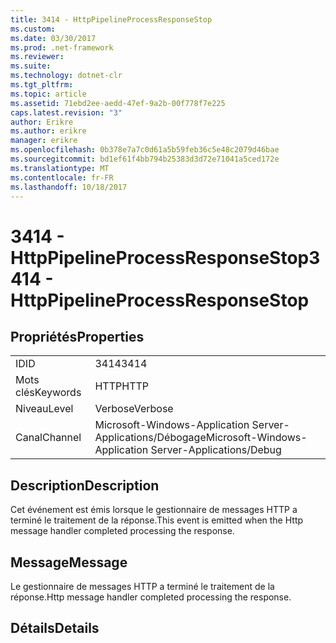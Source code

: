```yaml
---
title: 3414 - HttpPipelineProcessResponseStop
ms.custom: 
ms.date: 03/30/2017
ms.prod: .net-framework
ms.reviewer: 
ms.suite: 
ms.technology: dotnet-clr
ms.tgt_pltfrm: 
ms.topic: article
ms.assetid: 71ebd2ee-aedd-47ef-9a2b-00f778f7e225
caps.latest.revision: "3"
author: Erikre
ms.author: erikre
manager: erikre
ms.openlocfilehash: 0b378e7a7c0d61a5b59feb36c5e48c2079d46bae
ms.sourcegitcommit: bd1ef61f4bb794b25383d3d72e71041a5ced172e
ms.translationtype: MT
ms.contentlocale: fr-FR
ms.lasthandoff: 10/18/2017
---
```

# <a name="3414---httppipelineprocessresponsestop"></a><span data-ttu-id="3e160-102">3414 - HttpPipelineProcessResponseStop</span><span class="sxs-lookup"><span data-stu-id="3e160-102">3414 - HttpPipelineProcessResponseStop</span></span>
## <a name="properties"></a><span data-ttu-id="3e160-103">Propriétés</span><span class="sxs-lookup"><span data-stu-id="3e160-103">Properties</span></span>  
  
|||  
|-|-|  
|<span data-ttu-id="3e160-104">ID</span><span class="sxs-lookup"><span data-stu-id="3e160-104">ID</span></span>|<span data-ttu-id="3e160-105">3414</span><span class="sxs-lookup"><span data-stu-id="3e160-105">3414</span></span>|  
|<span data-ttu-id="3e160-106">Mots clés</span><span class="sxs-lookup"><span data-stu-id="3e160-106">Keywords</span></span>|<span data-ttu-id="3e160-107">HTTP</span><span class="sxs-lookup"><span data-stu-id="3e160-107">HTTP</span></span>|  
|<span data-ttu-id="3e160-108">Niveau</span><span class="sxs-lookup"><span data-stu-id="3e160-108">Level</span></span>|<span data-ttu-id="3e160-109">Verbose</span><span class="sxs-lookup"><span data-stu-id="3e160-109">Verbose</span></span>|  
|<span data-ttu-id="3e160-110">Canal</span><span class="sxs-lookup"><span data-stu-id="3e160-110">Channel</span></span>|<span data-ttu-id="3e160-111">Microsoft-Windows-Application Server-Applications/Débogage</span><span class="sxs-lookup"><span data-stu-id="3e160-111">Microsoft-Windows-Application Server-Applications/Debug</span></span>|  
  
## <a name="description"></a><span data-ttu-id="3e160-112">Description</span><span class="sxs-lookup"><span data-stu-id="3e160-112">Description</span></span>  
 <span data-ttu-id="3e160-113">Cet événement est émis lorsque le gestionnaire de messages HTTP a terminé le traitement de la réponse.</span><span class="sxs-lookup"><span data-stu-id="3e160-113">This event is emitted when the Http message handler completed processing the response.</span></span>  
  
## <a name="message"></a><span data-ttu-id="3e160-114">Message</span><span class="sxs-lookup"><span data-stu-id="3e160-114">Message</span></span>  
 <span data-ttu-id="3e160-115">Le gestionnaire de messages HTTP a terminé le traitement de la réponse.</span><span class="sxs-lookup"><span data-stu-id="3e160-115">Http message handler completed processing the response.</span></span>  
  
## <a name="details"></a><span data-ttu-id="3e160-116">Détails</span><span class="sxs-lookup"><span data-stu-id="3e160-116">Details</span></span>
